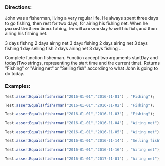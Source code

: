 ### Directions:

John was a fisherman, living a very regular life. He always spent three days to go fishing, then rest for two days, for airing his fishing net. When he passed the three times fishing, he will use one day to sell his fish, and then airing his fishing net.

3 days fishing 
2 days airing net
3 days fishing
2 days airing net
3 days fishing
1 day selling fish
2 days airing net
3 days fishing 
...

Complete function fisherman. Function accept two arguments startDay and today(Two strings, representing the start time and the current time). Returns "Fishing" or "Airing net" or "Selling fish" according to what John is going to do today.

### Examples:

```javascript
Test.assertEquals(fisherman("2016-01-01","2016-01-01") , "Fishing"); 

Test.assertEquals(fisherman("2016-01-01","2016-01-02") , "Fishing"); 

Test.assertEquals(fisherman("2016-01-01","2016-01-03") , "Fishing"); 

Test.assertEquals(fisherman("2016-01-01","2016-01-04") , "Airing net"); 

Test.assertEquals(fisherman("2016-01-01","2016-01-05") , "Airing net"); 

Test.assertEquals(fisherman("2016-01-01","2016-01-14") , "Selling fish");

Test.assertEquals(fisherman("2016-01-01","2016-01-16") , "Airing net"); 

Test.assertEquals(fisherman("2016-01-01","2017-01-01") , "Airing net"); 

```